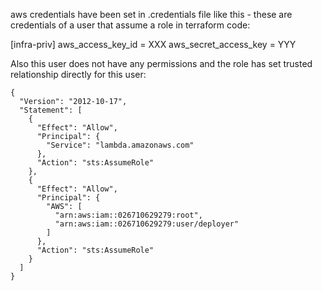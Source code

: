 aws credentials have been set in .credentials file like this - these are credentials of a user that assume a role in terraform code:

[infra-priv]
aws_access_key_id = XXX
aws_secret_access_key = YYY

Also this user does not have any permissions and the role has set trusted relationship directly for this user:

```
{
  "Version": "2012-10-17",
  "Statement": [
    {
      "Effect": "Allow",
      "Principal": {
        "Service": "lambda.amazonaws.com"
      },
      "Action": "sts:AssumeRole"
    },
    {
      "Effect": "Allow",
      "Principal": {
        "AWS": [
          "arn:aws:iam::026710629279:root",
          "arn:aws:iam::026710629279:user/deployer"
        ]
      },
      "Action": "sts:AssumeRole"
    }
  ]
}
```